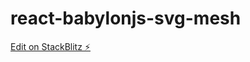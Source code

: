 # react-babylonjs-svg-mesh

[Edit on StackBlitz ⚡️](https://stackblitz.com/edit/react-babylonjs-svg-mesh)